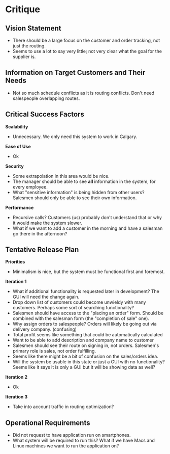 Critique
========

Vision Statement
----------------
* There should be a large focus on the customer and order tracking, not just the routing.
* Seems to use a lot to say very little; not very clear what the goal for the supplier is.

Information on Target Customers and Their Needs
-----------------------------------------------
* Not so much schedule conflicts as it is routing conflicts. Don't need salespeople overlapping routes.

Critical Success Factors
------------------------
**Scalability**

* Unnecessary. We only need this system to work in Calgary.

**Ease of Use**

* Ok

**Security**

* Some extrapolation in this area would be nice.
* The manager should be able to see **all** information in the system, for every employee.
* What "sensitive information" is being hidden from other users? Salesmen should only be able to see their own information.

**Performance**

* Recursive calls? Customers (us) probably don't understand that or why it would make the system slower.
* What if we want to add a customer in the morning and have a salesman go there in the afternoon?

Tentative Release Plan
----------------------
**Priorities**

* Minimalism is nice, but the system must be functional first and foremost.

**Iteration 1**

* What if additional functionality is requested later in development? The GUI will need the change again.
* Drop down list of customers could become unwieldy with many customers. Perhaps some sort of searching functionality?
* Salesmen should have access to the "placing an order" form. Should be combined with the salesman form (the "completion of sale" one).
* Why assign orders to salespeople? Orders will likely be going out via delivery company. (confusing)
* Total profit seems like something that could be automatically calculated
* Want to be able to add description and company name to customer
* Salesmen should see their route on signing in, not orders. Salesmen's primary role is sales, not order fulfilling.
* Seems like there might be a bit of confusion on the sales/orders idea.
* Will the system be usable in this state or just a GUI with no functionality? Seems like it says it is only a GUI but it will be showing data as well?

**Iteration 2**

* Ok

**Iteration 3**

* Take into account traffic in routing optimization?

Operational Requirements
------------------------
* Did not request to have application run on smartphones.
* What system will be required to run this? What if we have Macs and Linux machines we want to run the application on?